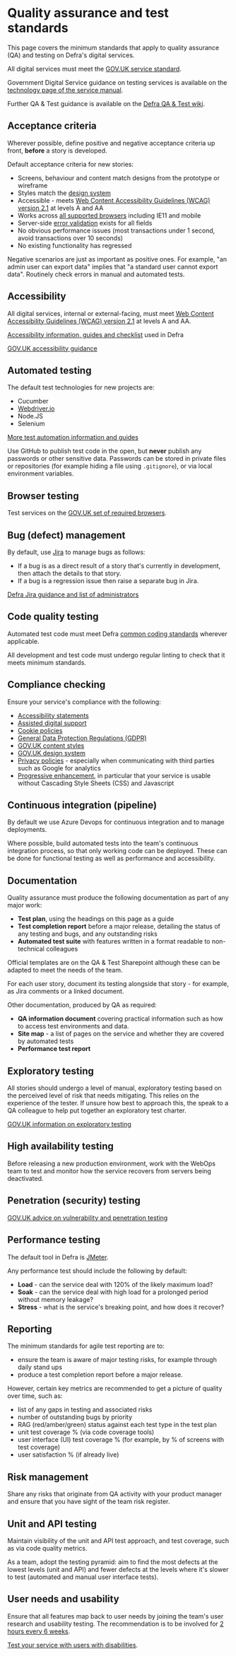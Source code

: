 # Quality assurance and test standards

This page covers the minimum standards that apply to quality assurance (QA) and testing on Defra's digital services.

All digital services must meet the [GOV.UK service standard](https://www.gov.uk/service-manual/service-standard).

Government Digital Service guidance on testing services is available on the [technology page of the service manual](https://www.gov.uk/service-manual/technology).

Further QA & Test guidance is available on the [Defra QA & Test wiki](https://github.com/DEFRA/qa-test/wiki).

## Acceptance criteria

Wherever possible, define positive and negative acceptance criteria up front, **before** a story is developed.

Default acceptance criteria for new stories:

* Screens, behaviour and content match designs from the prototype or wireframe
* Styles match the [design system](https://design-system.service.gov.uk/)
* Accessible - meets [Web Content Accessibility Guidelines (WCAG) version 2.1](https://www.w3.org/WAI/standards-guidelines/wcag/glance/) at levels A and AA
* Works across [all supported browsers](https://www.gov.uk/service-manual/technology/designing-for-different-browsers-and-devices) including IE11 and mobile
* Server-side [error validation](https://design-system.service.gov.uk/components/error-message/) exists for all fields
* No obvious performance issues (most transactions under 1 second, avoid transactions over 10 seconds)
* No existing functionality has regressed

Negative scenarios are just as important as positive ones. For example, "an admin user can export data" implies that "a standard user cannot export data". Routinely check errors in manual and automated tests.

## Accessibility

All digital services, internal or external-facing, must meet [Web Content Accessibility Guidelines (WCAG) version 2.1](https://www.w3.org/WAI/standards-guidelines/wcag/glance/) at levels A and AA.

[Accessibility information, guides and checklist](https://github.com/DEFRA/qa-test/wiki/Accessibility) used in Defra

[GOV.UK accessibility guidance](https://www.gov.uk/service-manual/helping-people-to-use-your-service/making-your-service-accessible-an-introduction)

## Automated testing

The default test technologies for new projects are:

* Cucumber
* [Webdriver.io](https://webdriver.io/)
* Node.JS
* Selenium

[More test automation information and guides](https://github.com/DEFRA/qa-test/wiki/Automation)

Use GitHub to publish test code in the open, but **never** publish any passwords or other sensitive data. Passwords can be stored in private files or repositories (for example hiding a file using `.gitignore`), or via local environment variables.

## Browser testing

Test services on the [GOV.UK set of required browsers](https://www.gov.uk/service-manual/technology/designing-for-different-browsers-and-devices).

## Bug (defect) management

By default, use [Jira](https://www.atlassian.com/software/jira) to manage bugs as follows:

* If a bug is as a direct result of a story that's currently in development, then attach the details to that story.
* If a bug is a regression issue then raise a separate bug in Jira.

[Defra Jira guidance and list of administrators](https://github.com/DEFRA/qa-test/wiki/Jira)

## Code quality testing

Automated test code must meet Defra [common coding standards](https://github.com/DEFRA/software-development-standards/blob/master/standards/common_coding_standards.md) wherever applicable.

All development and test code must undergo regular linting to check that it meets minimum standards.

## Compliance checking

Ensure your service's compliance with the following:

* [Accessibility statements](https://www.gov.uk/guidance/make-your-website-or-app-accessible-and-publish-an-accessibility-statement)
* [Assisted digital support](https://www.gov.uk/service-manual/helping-people-to-use-your-service/assisted-digital-support-introduction)
* [Cookie policies](https://www.gov.uk/service-manual/technology/working-with-cookies-and-similar-technologies)
* [General Data Protection Regulations (GDPR)](https://www.gov.uk/government/publications/guide-to-the-general-data-protection-regulation)
* [GOV.UK content styles](https://www.gov.uk/guidance/content-design/writing-for-gov-uk)
* [GOV.UK design system](https://design-system.service.gov.uk/)
* [Privacy policies](https://www.gov.uk/service-manual/design/collecting-personal-information-from-users) - especially when communicating with third parties such as Google for analytics
* [Progressive enhancement](https://www.gov.uk/service-manual/technology/using-progressive-enhancement), in particular that your service is usable without Cascading Style Sheets (CSS) and Javascript

## Continuous integration (pipeline)

By default we use Azure Devops for continuous integration and to manage deployments.

Where possible, build automated tests into the team's continuous integration process, so that only working code can be deployed. These can be done for functional testing as well as performance and accessibility.

## Documentation

Quality assurance must produce the following documentation as part of any major work:

* **Test plan**, using the headings on this page as a guide
* **Test completion report** before a major release, detailing the status of any testing and bugs, and any outstanding risks
* **Automated test suite** with features written in a format readable to non-technical colleagues

Official templates are on the QA & Test Sharepoint although these can be adapted to meet the needs of the team.

For each user story, document its testing alongside that story - for example, as Jira comments or a linked document.

Other documentation, produced by QA as required:

* **QA information document** covering practical information such as how to access test environments and data.
* **Site map** - a list of pages on the service and whether they are covered by automated tests
* **Performance test report**

## Exploratory testing

All stories should undergo a level of manual, exploratory testing based on the perceived level of risk that needs mitigating. This relies on the experience of the tester. If unsure how best to approach this, the speak to a QA colleague to help put together an exploratory test charter.

[GOV.UK information on exploratory testing](https://www.gov.uk/service-manual/technology/exploratory-testing)

## High availability testing

Before releasing a new production environment, work with the WebOps team to test and monitor how the service recovers from servers being deactivated.

## Penetration (security) testing

[GOV.UK advice on vulnerability and penetration testing](https://www.gov.uk/service-manual/technology/vulnerability-and-penetration-testing)

## Performance testing

The default tool in Defra is [JMeter](https://jmeter.apache.org/).

Any performance test should include the following by default:

* **Load** - can the service deal with 120% of the likely maximum load?
* **Soak** - can the service deal with high load for a prolonged period without memory leakage?
* **Stress** - what is the service's breaking point, and how does it recover?

## Reporting

The minimum standards for agile test reporting are to:

* ensure the team is aware of major testing risks, for example through daily stand ups
* produce a test completion report before a major release.

However, certain key metrics are recommended to get a picture of quality over time, such as:

* list of any gaps in testing and associated risks
* number of outstanding bugs by priority
* RAG (red/amber/green) status against each test type in the test plan
* unit test coverage % (via code coverage tools)
* user interface (UI) test coverage % (for example, by % of screens with test coverage)
* user satisfaction % (if already live)

## Risk management

Share any risks that originate from QA activity with your product manager and ensure that you have sight of the team risk register.

## Unit and API testing

Maintain visibility of the unit and API test approach, and test coverage, such as via code quality metrics.

As a team, adopt the testing pyramid: aim to find the most defects at the lowest levels (unit and API) and fewer defects at the levels where it's slower to test (automated and manual user interface tests).

## User needs and usability

Ensure that all features map back to user needs by joining the team's user research and usability testing. The recommendation is to be involved for [2 hours every 6 weeks](https://www.gov.uk/service-manual/user-research/how-user-research-improves-service-design).

[Test your service with users with disabilities](https://www.gov.uk/service-manual/user-research/running-research-sessions-with-people-with-disabilities).
